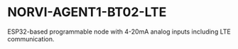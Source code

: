 # NORVI-AGENT1-BT02-LTE
ESP32-based programmable node with 4-20mA analog inputs including LTE communication.
